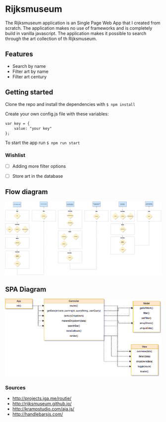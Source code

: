 # Rijksmuseum
The Rijksmuseum application is an Single Page Web App that I created from scratch. The application makes no use of frameworks and is completely build in vanilla javascript. The application makes it possible to search through the art collection of th Rijksmuseum. 

## Features
- Search by name 
- Filter art by name
- Filter art century

## Getting started

Clone the repo and install the dependencies with
`$ npm install`

Create your own config.js file with these variables:
```
var key = {
    value: "your key"
};

```
To start the app run
`$ npm run start`

### Wishlist
-  [ ] Adding more filter options
-  [ ] Store art in the database


## Flow diagram
![Flow Diagram](./rijksmuseum_app_userflow.png "Flow Diagram")

## SPA Diagram
![SPA Diagram](./rijksmuseum_appflow.png "Flow Diagram")

### Sources
- http://projects.jga.me/routie/
- http://rijksmuseum.github.io/
- http://krampstudio.com/aja.js/
- http://handlebarsjs.com/
